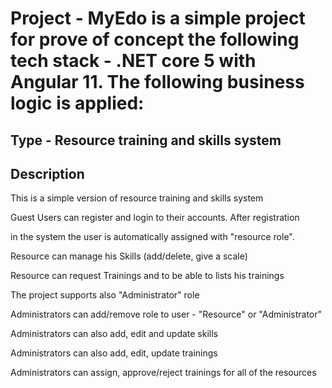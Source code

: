 ﻿# Project - MyEdo is a simple project for prove of concept the following tech stack -  .NET core 5 with Angular 11. The following business logic is applied:

## Type - Resource training and skills system

## Description
 
This is a simple version of resource training and skills system

Guest Users can register and login to their accounts. After registration

in the system the user is automatically assigned with "resource role".

Resource can manage his Skills (add/delete, give a scale)

Resource can request Trainings and to be able to lists his trainings

The project supports also "Administrator" role

Administrators can add/remove role to user - "Resource" or "Administrator"

Administrators can also add, edit and update skills

Administrators can also add, edit, update trainings

Administrators can assign, approve/reject trainings for all of the resources
